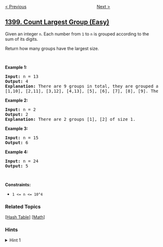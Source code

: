 <!--|This file generated by command(leetcode description); DO NOT EDIT.    |-->
<!--+----------------------------------------------------------------------+-->
<!--|@author    openset <openset.wang@gmail.com>                           |-->
<!--|@link      https://github.com/openset                                 |-->
<!--|@home      https://github.com/openset/leetcode                        |-->
<!--+----------------------------------------------------------------------+-->

[< Previous](../customers-who-bought-products-a-and-b-but-not-c "Customers Who Bought Products A and B but Not C")
　　　　　　　　　　　　　　　　
[Next >](../construct-k-palindrome-strings "Construct K Palindrome Strings")

## [1399. Count Largest Group (Easy)](https://leetcode.com/problems/count-largest-group "统计最大组的数目")

<p>Given an integer&nbsp;<code>n</code>.&nbsp;Each number from <code>1</code> to <code>n</code> is grouped according to the sum of its digits.&nbsp;</p>

<p>Return&nbsp;how many groups have the largest size.</p>

<p>&nbsp;</p>
<p><strong>Example 1:</strong></p>

<pre>
<strong>Input:</strong> n = 13
<strong>Output:</strong> 4
<strong>Explanation:</strong> There are 9 groups in total, they are grouped according sum of its digits of numbers from 1 to 13:
[1,10], [2,11], [3,12], [4,13], [5], [6], [7], [8], [9]. There are 4 groups with largest size.
</pre>

<p><strong>Example 2:</strong></p>

<pre>
<strong>Input:</strong> n = 2
<strong>Output:</strong> 2
<strong>Explanation:</strong> There are 2 groups [1], [2] of size 1.
</pre>

<p><strong>Example 3:</strong></p>

<pre>
<strong>Input:</strong> n = 15
<strong>Output:</strong> 6
</pre>

<p><strong>Example 4:</strong></p>

<pre>
<strong>Input:</strong> n = 24
<strong>Output:</strong> 5
</pre>

<p>&nbsp;</p>
<p><strong>Constraints:</strong></p>

<ul>
	<li><code>1 &lt;= n &lt;= 10^4</code></li>
</ul>

### Related Topics
  [[Hash Table](../../tag/hash-table/README.md)]
  [[Math](../../tag/math/README.md)]

### Hints
<details>
<summary>Hint 1</summary>
Count the digit sum for each integer in the range and find out the largest groups.
</details>

